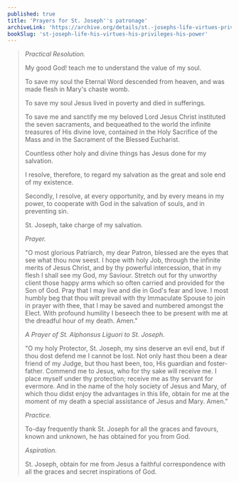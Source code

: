 ```yaml
---
published: true
title: 'Prayers for St. Joseph''s patronage'
archiveLink: 'https://archive.org/details/st.-josephs-life-virtues-privileges-power/page/346?view=theater'
bookSlug: 'st-joseph-life-his-virtues-his-privileges-his-power'
---
```


> *Practical Resolution.*
>
> My good God! teach me to understand the value of my soul.
>
> To save my soul the Eternal Word descended from heaven, and was made flesh in Mary's chaste womb.
>
> To save my soul Jesus lived in poverty and died in sufferings.
>
> To save me and sanctify me my beloved Lord Jesus Christ instituted the seven sacraments, and bequeathed to the world the infinite treasures of His divine love, contained in the Holy Sacrifice of the Mass and in the Sacrament of the Blessed Eucharist.
>
> Countless other holy and divine things has Jesus done for my salvation.
>
> I resolve, therefore, to regard my salvation as the great and sole end of my existence.
>
> Secondly, I resolve, at every opportunity, and by every means in my power, to cooperate with God in the salvation of souls, and in preventing sin.
>
> St. Joseph, take charge of my salvation.
>
> *Prayer.*
>
> "O most glorious Patriarch, my dear Patron, blessed are the eyes that see what thou now seest. I hope with holy Job, through the infinite merits of Jesus Christ, and by thy powerful intercession, that in my flesh I shall see my God, my Saviour. Stretch out for thy unworthy client those happy arms which so often carried and provided for the Son of God. Pray that I may live and die in God's fear and love. I most humbly beg that thou wilt prevail with thy Immaculate Spouse to join in prayer with thee, that I may be saved and numbered amongst the Elect. With profound humility I beseech thee to be present with me at the dreadful hour of my death. Amen."
>
> *A Prayer of St. Alphonsus Liguori to St. Joseph.*
>
> "O my holy Protector, St. Joseph, my sins deserve an evil end, but if thou dost defend me I cannot be lost. Not only hast thou been a dear friend of my Judge, but thou hast been, too, His guardian and foster-father. Commend me to Jesus, who for thy sake will receive me. I place myself under thy protection; receive me as thy servant for evermore. And in the name of the holy society of Jesus and Mary, of which thou didst enjoy the advantages in this life, obtain for me at the moment of my death a special assistance of Jesus and Mary. Amen."
>
> *Practice.*
>
> To-day frequently thank St. Joseph for all the graces and favours, known and unknown, he has obtained for you from God.
>
> *Aspiration.*
>
> St. Joseph, obtain for me from Jesus a faithful correspondence with all the graces and secret inspirations of God.
